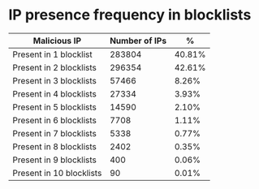 # IP presence frequency in blocklists
| Malicious IP | Number of IPs | % |
|----|----|----|
| Present in 1 blocklist | 283804 | 40.81% |
| Present in 2 blocklists | 296354 | 42.61% |
| Present in 3 blocklists | 57466 | 8.26% |
| Present in 4 blocklists | 27334 | 3.93% |
| Present in 5 blocklists | 14590 | 2.10% |
| Present in 6 blocklists | 7708 | 1.11% |
| Present in 7 blocklists | 5338 | 0.77% |
| Present in 8 blocklists | 2402 | 0.35% |
| Present in 9 blocklists | 400 | 0.06% |
| Present in 10 blocklists | 90 | 0.01% |
